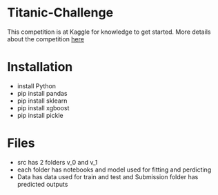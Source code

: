 # Titanic-Challenge

This competition is at Kaggle for knowledge to get started.
More details about the competition [here](https://www.kaggle.com/competitions/titanic/overview)

# Installation

- install Python
- pip install pandas
- pip install sklearn
- pip install xgboost
- pip install pickle

# Files

- src has 2 folders v_0 and v_1
- each folder has notebooks and model used for fitting and perdicting
- Data has data used for train and test and Submission folder has predicted outputs
